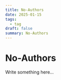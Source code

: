 ```yaml
---
title: No-Authors
date: 2025-01-15
tags:
  - tag
draft: false
summary: No-Authors
---
```


# No-Authors

Write something here...
